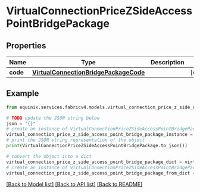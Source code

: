 # VirtualConnectionPriceZSideAccessPointBridgePackage


## Properties

Name | Type | Description | Notes
------------ | ------------- | ------------- | -------------
**code** | [**VirtualConnectionBridgePackageCode**](VirtualConnectionBridgePackageCode.md) |  | [optional] 

## Example

```python
from equinix.services.fabricv4.models.virtual_connection_price_z_side_access_point_bridge_package import VirtualConnectionPriceZSideAccessPointBridgePackage

# TODO update the JSON string below
json = "{}"
# create an instance of VirtualConnectionPriceZSideAccessPointBridgePackage from a JSON string
virtual_connection_price_z_side_access_point_bridge_package_instance = VirtualConnectionPriceZSideAccessPointBridgePackage.from_json(json)
# print the JSON string representation of the object
print(VirtualConnectionPriceZSideAccessPointBridgePackage.to_json())

# convert the object into a dict
virtual_connection_price_z_side_access_point_bridge_package_dict = virtual_connection_price_z_side_access_point_bridge_package_instance.to_dict()
# create an instance of VirtualConnectionPriceZSideAccessPointBridgePackage from a dict
virtual_connection_price_z_side_access_point_bridge_package_from_dict = VirtualConnectionPriceZSideAccessPointBridgePackage.from_dict(virtual_connection_price_z_side_access_point_bridge_package_dict)
```
[[Back to Model list]](../README.md#documentation-for-models) [[Back to API list]](../README.md#documentation-for-api-endpoints) [[Back to README]](../README.md)


